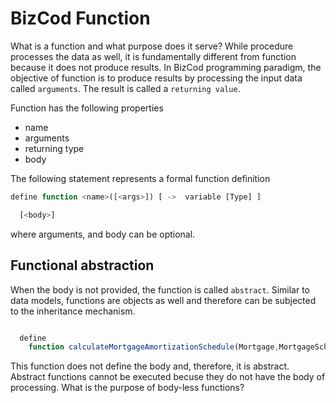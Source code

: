 # BizCod Function


What is a function and what purpose does it serve? While procedure processes the data as well, it is fundamentally different from function because it does not produce results. In BizCod programming paradigm, the objective of function is to produce results by processing the input data called `arguments`. The result is called a `returning value`. 

Function has the following properties

- name
- arguments
- returning type
- body

The following statement represents a formal function definition

```js
define function <name>([<args>]) [ ->  variable [Type] ] 

  [<body>]
```


where arguments, and body can be optional. 


## Functional abstraction

When the body is not provided, the function is called `abstract`. Similar to data models, functions are objects as well and therefore can be subjected to the inheritance mechanism. 

```js

  define
    function calculateMortgageAmortizationSchedule(Mortgage,MortgageScheme) -> MortgageAmortizationSchedule
```

This function does not define the body and, therefore, it is abstract. Abstract functions cannot be executed becuse they do not have the body of processing. What is the purpose of body-less functions?
